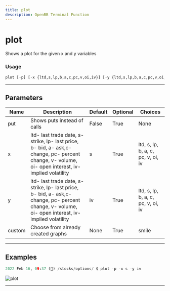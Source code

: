 ```yaml
---
title: plot
description: OpenBB Terminal Function
---
```


# plot

Shows a plot for the given x and y variables

### Usage

```python
plot [-p] [-x {ltd,s,lp,b,a,c,pc,v,oi,iv}] [-y {ltd,s,lp,b,a,c,pc,v,oi,iv}] [-c {smile}]
```

---

## Parameters

| Name | Description | Default | Optional | Choices |
| ---- | ----------- | ------- | -------- | ------- |
| put | Shows puts instead of calls | False | True | None |
| x | ltd- last trade date, s- strike, lp- last price, b- bid, a- ask,c- change, pc- percent change, v- volume, oi- open interest, iv- implied volatility | s | True | ltd, s, lp, b, a, c, pc, v, oi, iv |
| y | ltd- last trade date, s- strike, lp- last price, b- bid, a- ask,c- change, pc- percent change, v- volume, oi- open interest, iv- implied volatility | iv | True | ltd, s, lp, b, a, c, pc, v, oi, iv |
| custom | Choose from already created graphs | None | True | smile |


---

## Examples

```python
2022 Feb 16, 09:37 (🦋) /stocks/options/ $ plot -p -x s -y iv
```
![plot](https://user-images.githubusercontent.com/46355364/154287325-97de8945-a44c-418d-9e88-5123ee70469f.png)

---
